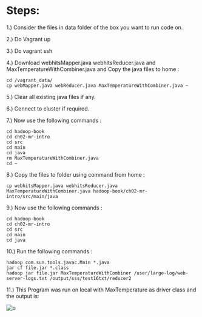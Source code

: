 # Steps:

1.) Consider the files in data folder of the box you want to run code on.

2.) Do Vagrant up

3.) Do vagrant ssh

4.) Download webhitsMapper.java webhitsReducer.java and MaxTemperatureWithCombiner.java and Copy the java files to home :

	cd /vagrant_data/
	cp webMapper.java webReducer.java MaxTemperatureWithCombiner.java ~

5.) Clear all existing java files if any.

6.) Connect to cluster if required.

7.) Now use the following commands :

	cd hadoop-book
	cd ch02-mr-intro
	cd src
	cd main
	cd java
	rm MaxTemperatureWithCombiner.java
  	cd ~

8.) Copy the files to folder using command from home :

	cp webhitsMapper.java webhitsReducer.java MaxTemperatureWithCombiner.java hadoop-book/ch02-mr-intro/src/main/java

9.) Now use the following commands :

	cd hadoop-book
	cd ch02-mr-intro
	cd src
	cd main
	cd java

10.) Run the following commands :

	hadoop com.sun.tools.javac.Main *.java
	jar cf file.jar *.class
	hadoop jar file.jar MaxTemperatureWithCombiner /user/large-log/web-server-logs.txt /output/sss/test16txt/reducer2

11.) This Program was run on local with MaxTemperature as driver class and the output is:

![o](https://user-images.githubusercontent.com/31320698/33766416-f3fd1bf0-dbe2-11e7-9fb7-ed920c085c62.PNG)


	    

